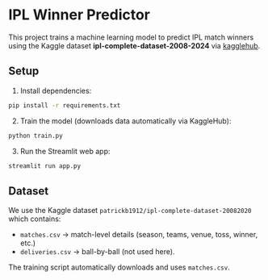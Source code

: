 # IPL Winner Predictor

This project trains a machine learning model to predict IPL match winners using the Kaggle dataset
**ipl-complete-dataset-2008-2024** via [kagglehub](https://github.com/Kaggle/kagglehub).

## Setup

1. Install dependencies:
```bash
pip install -r requirements.txt
```

2. Train the model (downloads data automatically via KaggleHub):
```bash
python train.py
```

3. Run the Streamlit web app:
```bash
streamlit run app.py
```

## Dataset

We use the Kaggle dataset `patrickb1912/ipl-complete-dataset-20082020` which contains:
- `matches.csv` → match-level details (season, teams, venue, toss, winner, etc.)
- `deliveries.csv` → ball-by-ball (not used here).

The training script automatically downloads and uses `matches.csv`.

